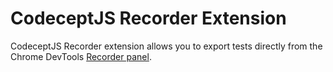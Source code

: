 # CodeceptJS Recorder Extension

CodeceptJS Recorder extension allows you to export tests directly from the Chrome DevTools [Recorder panel](https://goo.gle/devtools-recorder).

